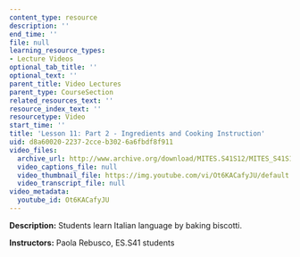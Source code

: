 ```yaml
---
content_type: resource
description: ''
end_time: ''
file: null
learning_resource_types:
- Lecture Videos
optional_tab_title: ''
optional_text: ''
parent_title: Video Lectures
parent_type: CourseSection
related_resources_text: ''
resource_index_text: ''
resourcetype: Video
start_time: ''
title: 'Lesson 11: Part 2 - Ingredients and Cooking Instruction'
uid: d8a60020-2237-2cce-b302-6a6fbdf8f911
video_files:
  archive_url: http://www.archive.org/download/MITES.S41S12/MITES_S41S12_Lesson11_Part2_300k.mp4
  video_captions_file: null
  video_thumbnail_file: https://img.youtube.com/vi/Ot6KACafyJU/default.jpg
  video_transcript_file: null
video_metadata:
  youtube_id: Ot6KACafyJU
---
```


**Description:** Students learn Italian language by baking biscotti.

**Instructors:** Paola Rebusco, ES.S41 students